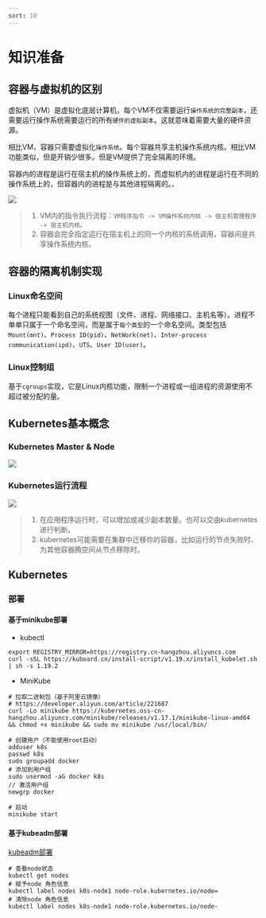 ```yaml
---
sort: 10
---
```

# 知识准备
## 容器与虚拟机的区别

虚拟机（VM）是虚拟化底层计算机，每个VM不仅需要运行`操作系统的完整副本`，还需要运行操作系统需要运行的所有`硬件的虚拟副本`。这就意味着需要大量的硬件资源。

相比VM，容器只需要虚拟化`操作系统`。每个容器共享主机操作系统内核。相比VM功能类似，但是开销少很多。但是VM提供了完全隔离的环境。

容器内的进程是运行在宿主机的操作系统上的，而虚拟机内的进程是运行在不同的操作系统上的，但容器内的进程是与其他进程隔离的。、

![](https://images.leejay.top:9000/images/2025/01/21/fa828129-2835-4a18-a08c-7bad38fce272.png)

> 1. VM内的指令执行流程：`VM程序指令 -> VM操作系统内核 -> 宿主机管理程序 -> 宿主机内核。 `
> 2. 容器会完全指定运行在宿主机上的同一个内核的系统调用，容器间是共享操作系统内核。

## 容器的隔离机制实现

### Linux命名空间

每个进程只能看到自己的系统视图（文件、进程、网络接口、主机名等）。进程不单单只属于一个命名空间，而是属于`每个类型`的一个命名空间。类型包括`Mount(mnt)`、`Process ID(pid)`、`NetWork(net)`、`Inter-process communication(ipd)`、`UTS`、`User ID(user)`。

### Linux控制组

基于`cgroups`实现，它是Linux内核功能，限制一个进程或一组进程的资源使用不超过被分配的量。

## Kubernetes基本概念

### Kubernetes Master & Node

![](https://images.leejay.top:9000/images/2025/01/21/0272bc6e-0ca7-42ea-9607-721b999715b0.png)

### Kubernetes运行流程

![](https://images.leejay.top:9000/images/2025/01/21/7ea5c966-fccd-4b0a-8de5-47079332dda3.png)

> 1. 在应用程序运行时，可以增加或减少副本数量。也可以交由kubernetes进行判断。
> 2. kubernetes可能需要在集群中迁移你的容器，比如运行的节点失败时、为其他容器腾空间从节点移除时。

## Kubernetes

### 部署

#### 基于minikube部署

- kubectl

```shell
export REGISTRY_MIRROR=https://registry.cn-hangzhou.aliyuncs.com
curl -sSL https://kuboard.cn/install-script/v1.19.x/install_kubelet.sh | sh -s 1.19.2
```

- MiniKube

```shell
# 拉取二进制包（基于阿里云镜像）
# https://developer.aliyun.com/article/221687
curl -Lo minikube https://kubernetes.oss-cn-hangzhou.aliyuncs.com/minikube/releases/v1.17.1/minikube-linux-amd64 && chmod +x minikube && sudo mv minikube /usr/local/bin/

# 创建用户（不能使用root启动）
adduser k8s
passwd k8s
sudo groupadd docker
# 添加到用户组
sudo usermod -aG docker k8s
// 激活用户组
newgrp docker

# 启动
minikube start
```

#### 基于kubeadm部署

<a href="./kubeadm部署.md">kubeadm部署</a>

```shell
# 查看node状态
kubectl get nodes
# 赋予node 角色信息
kubectl label nodes k8s-node1 node-role.kubernetes.io/node=
# 清除node 角色信息
kubectl label nodes k8s-node1 node-role.kubernetes.io/node-
```